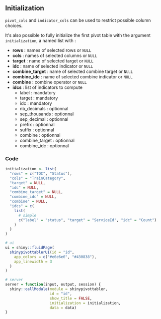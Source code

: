 ## Initialization

``pivot_cols`` and ``indicator_cols`` can be used to restrict possible column choices.

It's also possible to fully initialize the first pivot table with the argument ``initialization``, a named list with : 


- **rows** : names of selected rows or ``NULL``
- **cols** : names of selected columns or ``NULL``
- **target** : name of selected target or ``NULL``
- **idc** : name of selected indicator or ``NULL``
- **combine_target** : name of selected combine target or ``NULL``
- **combine_idc** : name of selected combine indicator or ``NULL``
- **combine** : combine operator or ``NULL``
- **idcs** : list of indicators to compute
    + label : mandatory
    + target : mandatory
    + idc : mandatory
    + nb_decimals : optionnal
    + sep_thousands : optionnal
    + sep_decimal : optionnal
    + prefix : optionnal
    + suffix : optionnal
    + combine : optionnal
    + combine_target : optionnal
    + combine_idc : optionnal


### Code

``` r
initialization <- list(
  "rows" = c("TOC", "Status"),
  "cols" = "TrainCategory",
  "target" = NULL,
  "idc" = NULL,
  "combine_target" = NULL,
  "combine_idc" = NULL,
  "combine" = NULL,
  "idcs" = c(
    list(
      # simple
      c("label" = "status", "target" = "ServiceId", "idc" = "Count")
    )
  )
)

# ui
ui = shiny::fluidPage(
  shinypivottablerUI(id = "id", 
    app_colors = c("#e6e6e6", "#430838"),
    app_linewidth = 3
  )
)

# server
server = function(input, output, session) {
  shiny::callModule(module = shinypivottabler,
                    id = "id",
                    show_title = FALSE,
                    initialization = initialization,
                    data = data)
}
```
